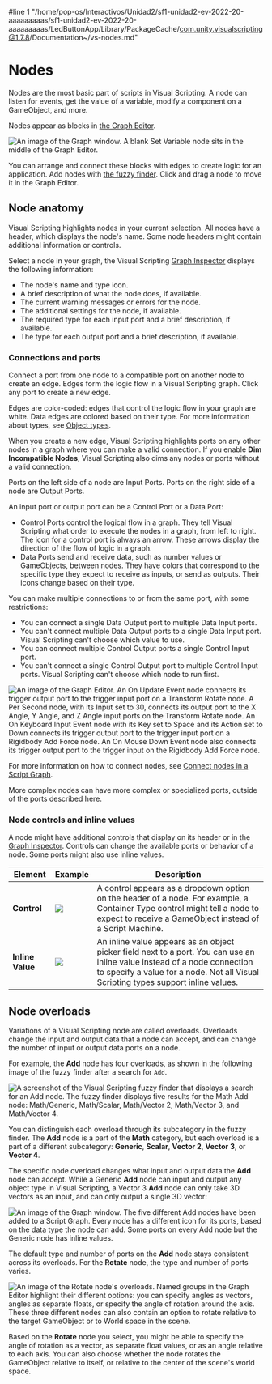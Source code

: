 #line 1 "/home/pop-os/Interactivos/Unidad2/sf1-unidad2-ev-2022-20-aaaaaaaaas/sf1-unidad2-ev-2022-20-aaaaaaaaas/LedButtonApp/Library/PackageCache/com.unity.visualscripting@1.7.8/Documentation~/vs-nodes.md"
# Nodes 

Nodes are the most basic part of scripts in Visual Scripting. A node can listen for events, get the value of a variable, modify a component on a GameObject, and more.  

Nodes appear as blocks in [the Graph Editor](vs-interface-overview.md#the-graph-editor). 

![An image of the Graph window. A blank Set Variable node sits in the middle of the Graph Editor.](images/vs-node-example.png)

You can arrange and connect these blocks with edges to create logic for an application. Add nodes with [the fuzzy finder](vs-interface-overview.md#the-fuzzy-finder). Click and drag a node to move it in the Graph Editor. 

## Node anatomy

Visual Scripting highlights nodes in your current selection. All nodes have a header, which displays the node's name. Some node headers might contain additional information or controls.

Select a node in your graph, the Visual Scripting [Graph Inspector](vs-interface-overview.md#the-graph-inspector) displays the following information: 

- The node's name and type icon. 
- A brief description of what the node does, if available. 
- The current warning messages or errors for the node. 
- The additional settings for the node, if available. 
- The required type for each input port and a brief description, if available.
- The type for each output port and a brief description, if available.

### Connections and ports

Connect a port from one node to a compatible port on another node to create an edge. Edges form the logic flow in a Visual Scripting graph. Click any port to create a new edge. 

Edges are color-coded: edges that control the logic flow in your graph are white. Data edges are colored based on their type. For more information about types, see [Object types](vs-types.md).

When you create a new edge, Visual Scripting highlights ports on any other nodes in a graph where you can make a valid connection. If you enable **Dim Incompatible Nodes**, Visual Scripting also dims any nodes or ports without a valid connection. 

Ports on the left side of a node are Input Ports. Ports on the right side of a node are Output Ports. 

An input port or output port can be a Control Port or a Data Port: 

- Control Ports control the logical flow in a graph. They tell Visual Scripting what order to execute the nodes in a graph, from left to right. The icon for a control port is always an arrow. These arrows display the direction of the flow of logic in a graph.
- Data Ports send and receive data, such as number values or GameObjects, between nodes. They have colors that correspond to the specific type they expect to receive as inputs, or send as outputs. Their icons change based on their type.

You can make multiple connections to or from the same port, with some restrictions: 

- You can connect a single Data Output port to multiple Data Input ports. 
- You can't connect multiple Data Output ports to a single Data Input port. Visual Scripting can't choose which value to use. 
- You can connect multiple Control Output ports a single Control Input port.
- You can't connect a single Control Output port to multiple Control Input ports. Visual Scripting can't choose which node to run first. 

![An image of the Graph Editor. An On Update Event node connects its trigger output port to the trigger input port on a Transform Rotate node. A Per Second node, with its Input set to 30, connects its output port to the X Angle, Y Angle, and Z Angle input ports on the Transform Rotate node. An On Keyboard Input Event node with its Key set to Space and its Action set to Down connects its trigger output port to the trigger input port on a Rigidbody Add Force node. An On Mouse Down Event node also connects its trigger output port to the trigger input on the Rigidbody Add Force node.](images\vs-multiple-connections-example.png)

For more information on how to connect nodes, see [Connect nodes in a Script Graph](vs-creating-connections.md).

More complex nodes can have more complex or specialized ports, outside of the ports described here.
### Node controls and inline values

A node might have additional controls that display on its header or in the [Graph Inspector](vs-interface-overview.md#the-graph-inspector). Controls can change the available ports or behavior of a node. Some ports might also use inline values. 

<table>
<thead>
<tr>
<th><strong>Element</strong></th>
<th><strong>Example</strong></th>
<th><strong>Description</strong></th>
</tr>
</thead>
<tbody>
<tr>
<td><strong>Control</strong></td>
<td> <img src="images\vs-node-container-type.png"></td>
<td>A control appears as a dropdown option on the header of a node. For example, a Container Type control might tell a node to expect to receive a GameObject instead of a Script Machine.</td>
</tr>
<tr>
<td><strong>Inline Value</strong></td>
<td> <img src="images\vs-node-inline-value.png"></td>
<td>An inline value appears as an object picker field next to a port. You can use an inline value instead of a node connection to specify a value for a node. Not all Visual Scripting types support inline values.</td>
</tr>
</tbody>
</table>
 
## Node overloads 

Variations of a Visual Scripting node are called overloads. Overloads change the input and output data that a node can accept, and can change the number of input or output data ports on a node.

For example, the **Add** node has four overloads, as shown in the following image of the fuzzy finder after a search for `Add`. 

![A screenshot of the Visual Scripting fuzzy finder that displays a search for an Add node. The fuzzy finder displays five results for the Math Add node: Math/Generic, Math/Scalar, Math/Vector 2, Math/Vector 3, and Math/Vector 4.](images/vs-add-node-overloads.png)

You can distinguish each overload through its subcategory in the fuzzy finder. The **Add** node is a part of the **Math** category, but each overload is a part of a different subcategory: **Generic**, **Scalar**, **Vector 2**, **Vector 3**, or **Vector 4**. 

The specific node overload changes what input and output data the **Add** node can accept. While a Generic **Add** node can input and output any object type in Visual Scripting, a Vector 3 **Add** node can only take 3D vectors as an input, and can only output a single 3D vector:

![An image of the Graph window. The five different Add nodes have been added to a Script Graph. Every node has a different icon for its ports, based on the data type the node can add. Some ports on every Add node but the Generic node has inline values.](images/vs-add-node-overloads-2.png)

The default type and number of ports on the **Add** node stays consistent across its overloads. For the **Rotate** node, the type and number of ports varies. 

![An image of the Rotate node's overloads. Named groups in the Graph Editor highlight their different options: you can specify angles as vectors, angles as separate floats, or specify the angle of rotation around the axis. These three different nodes can also contain an option to rotate relative to the target GameObject or to World space in the scene.](images/vs-nodes-rotate-node-overloads.png)

Based on the **Rotate** node you select, you might be able to specify the angle of rotation as a vector, as separate float values, or as an angle relative to each axis. You can also choose whether the node rotates the GameObject relative to itself, or relative to the center of the scene's world space.
